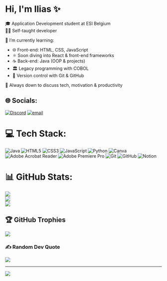 # Hi, I'm Ilias ✨<br>

🎓 Application Development student at ESI Belgium  
👨‍💻 Self-taught developer 

🌱 I’m currently learning:<br>
- 🌐 Front-end: HTML, CSS, JavaScript  <br>
- ⚛️ Soon diving into React & front-end frameworks  <br>
- ☕ Back-end: Java (OOP & projects)  <br>
- 🏛️ Legacy programming with COBOL  <br>
- 🔧 Version control with Git & GitHub  <br>


💬 Always down to discuss tech, motivation & productivity<br>


## 🌐 Socials:
[![Discord](https://img.shields.io/badge/Discord-%237289DA.svg?logo=discord&logoColor=white)](https://discord.gg/nzoxy_) [![email](https://img.shields.io/badge/Email-D14836?logo=gmail&logoColor=white)](mailto:rayanelhajjami86@gmail.com) 

# 💻 Tech Stack:
![Java](https://img.shields.io/badge/java-%23ED8B00.svg?style=for-the-badge&logo=openjdk&logoColor=white) ![HTML5](https://img.shields.io/badge/html5-%23E34F26.svg?style=for-the-badge&logo=html5&logoColor=white) ![CSS3](https://img.shields.io/badge/css3-%231572B6.svg?style=for-the-badge&logo=css3&logoColor=white) ![JavaScript](https://img.shields.io/badge/javascript-%23323330.svg?style=for-the-badge&logo=javascript&logoColor=%23F7DF1E) ![Python](https://img.shields.io/badge/python-3670A0?style=for-the-badge&logo=python&logoColor=ffdd54) ![Canva](https://img.shields.io/badge/Canva-%2300C4CC.svg?style=for-the-badge&logo=Canva&logoColor=white) ![Adobe Acrobat Reader](https://img.shields.io/badge/Adobe%20Acrobat%20Reader-EC1C24.svg?style=for-the-badge&logo=Adobe%20Acrobat%20Reader&logoColor=white) ![Adobe Premiere Pro](https://img.shields.io/badge/Adobe%20Premiere%20Pro-9999FF.svg?style=for-the-badge&logo=Adobe%20Premiere%20Pro&logoColor=white) ![Git](https://img.shields.io/badge/git-%23F05033.svg?style=for-the-badge&logo=git&logoColor=white) ![GitHub](https://img.shields.io/badge/github-%23121011.svg?style=for-the-badge&logo=github&logoColor=white) ![Notion](https://img.shields.io/badge/Notion-%23000000.svg?style=for-the-badge&logo=notion&logoColor=white)
# 📊 GitHub Stats:
![](https://github-readme-stats.vercel.app/api?username=DevByRed&theme=dark&hide_border=false&include_all_commits=false&count_private=false)<br/>
![](https://nirzak-streak-stats.vercel.app/?user=DevByRed&theme=dark&hide_border=false)<br/>
![](https://github-readme-stats.vercel.app/api/top-langs/?username=DevByRed&theme=dark&hide_border=false&include_all_commits=false&count_private=false&layout=compact)

## 🏆 GitHub Trophies
![](https://github-profile-trophy.vercel.app/?username=DevByRed&theme=merko&no-frame=false&no-bg=true&margin-w=4)

### ✍️ Random Dev Quote
![](https://quotes-github-readme.vercel.app/api?type=horizontal&theme=radical)

---
[![](https://visitcount.itsvg.in/api?id=DevByRed&icon=0&color=0)](https://visitcount.itsvg.in)

<!-- Proudly created with GPRM ( https://gprm.itsvg.in ) -->
